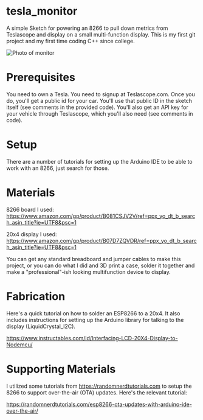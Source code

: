 # tesla_monitor
A simple Sketch for powering an 8266 to pull down metrics from Teslascope and display on a small multi-function display. This is my first git project and my first time coding C++ since college.

![Photo of monitor](https://user-images.githubusercontent.com/38141034/91860742-0ab34300-ec3a-11ea-96a0-d84eb9528ff8.jpeg)

# Prerequisites

You need to own a Tesla. You need to signup at Teslascope.com. Once you do, you'll get a public id for your car. You'll use that public ID in the sketch itself (see comments in the provided code). You'll also get an API key for your vehicle through Teslascope, which you'll also need (see comments in code).

# Setup

There are a number of tutorials for setting up the Arduino IDE to be able to work with an 8266, just search for those.

# Materials

8266 board I used: https://www.amazon.com/gp/product/B081CSJV2V/ref=ppx_yo_dt_b_search_asin_title?ie=UTF8&psc=1

20x4 display I used: https://www.amazon.com/gp/product/B07D7ZQVDR/ref=ppx_yo_dt_b_search_asin_title?ie=UTF8&psc=1

You can get any standard breadboard and jumper cables to make this project, or you can do what I did and 3D print a case, solder it together and make a "professional"-ish looking multifunction device to display.

# Fabrication

Here's a quick tutorial on how to solder an ESP8266 to a 20x4. It also includes instructions for setting up the Arduino library for talking to the display (LiquidCrystal_I2C).

https://www.instructables.com/id/Interfacing-LCD-20X4-Display-to-Nodemcu/

# Supporting Materials

I utilized some tutorials from https://randomnerdtutorials.com to setup the 8266 to support over-the-air (OTA) updates. Here's the relevant tutorial:

https://randomnerdtutorials.com/esp8266-ota-updates-with-arduino-ide-over-the-air/


